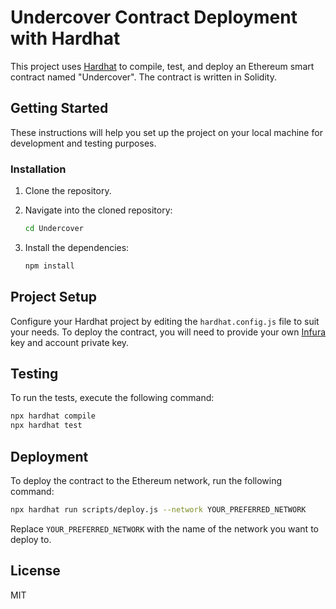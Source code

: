 
# Undercover Contract Deployment with Hardhat

This project uses [Hardhat](https://hardhat.org/) to compile, test, and deploy an Ethereum smart contract named "Undercover". The contract is written in Solidity.

## Getting Started

These instructions will help you set up the project on your local machine for development and testing purposes.

### Installation

1. Clone the repository.

2. Navigate into the cloned repository:
   ```bash
   cd Undercover
   ```

3. Install the dependencies:
   ```bash
   npm install
   ```

## Project Setup

Configure your Hardhat project by editing the `hardhat.config.js` file to suit your needs. To deploy the contract, you will need to provide your own [Infura](https://infura.io/) key and account private key.

## Testing

To run the tests, execute the following command:
```bash
npx hardhat compile
npx hardhat test
```

## Deployment

To deploy the contract to the Ethereum network, run the following command:
```bash
npx hardhat run scripts/deploy.js --network YOUR_PREFERRED_NETWORK
```

Replace `YOUR_PREFERRED_NETWORK` with the name of the network you want to deploy to.

## License

MIT
